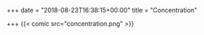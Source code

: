 +++
date = "2018-08-23T16:38:15+00:00"
title = "Concentration"

+++
{{< comic src="concentration.png" >}}